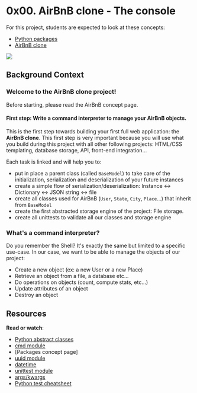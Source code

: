 # 0x00. AirBnB clone - The console
For this project, students are expected to look at these concepts:
* [Python packages](https://intranet.hbtn.io/concepts/66)
* [AirBnB clone](https://intranet.hbtn.io/concepts/74)

![](https://i.ibb.co/Ybfj2hH/AirBnB.png)
## Background Context
### Welcome to the AirBnB clone project!
Before starting, please read the AirBnB concept page.
#### First step: Write a command interpreter to manage your AirBnB objects.
This is the first step towards building your first full web application: the **AirBnB clone**.
This first step is very important because you will use what you build during this project with all other following projects: HTML/CSS templating, database storage, API, front-end integration...

Each task is linked and will help you to:

* put in place a parent class (called `BaseModel`) to take care of the initialization, serialization and deserialization of your future instances
* create a simple flow of serialization/deserialization: Instance <-> Dictionary <-> JSON string <-> file
* create all classes used for AirBnB (`User`, `State`, `City`, `Place`...) that inherit from `BaseModel`
* create the first abstracted storage engine of the project: File storage.
* create all unittests to validate all our classes and storage engine
### What's a command interpreter?

Do you remember the Shell? It's exactly the same but limited to a specific use-case. In our case, we want to be able to manage the objects of our project:

* Create a new object (ex: a new User or a new Place)
* Retrieve an object from a file, a database etc...
* Do operations on objects (count, compute stats, etc...)
* Update attributes of an object
* Destroy an object

## Resources
**Read or watch**:
* [Python abstract classes](https://blog.teclado.com/python-abc-abstract-base-classes/ "Python abstract classes")
* [cmd module](https://docs.python.org/3.4/library/cmd.html "cmd module")
* [Packages concept page]
* [uuid module](https://docs.python.org/3.4/library/uuid.html "uuid module")
* [datetime](https://docs.python.org/3.4/library/datetime.html "datetime")
* [unittest module](https://docs.python.org/3.4/library/unittest.html#module-unittest "unittest module")
* [args/kwargs](https://yasoob.me/2013/08/04/args-and-kwargs-in-python-explained/ "args/kwargs")
* [Python test cheatsheet](https://intranet.hbtn.io/rltoken/WPlydsqB0PG0uVcixemv9A "Python test cheatsheet")
